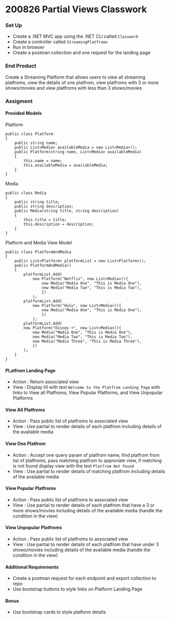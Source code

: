 # 200826 Partial Views Classwork

### Set Up
- Create a .NET MVC app using the .NET CLI called `Classwork`
- Create a controller called `StreamingPlatfroms`
- Run in browser
- Create a postman collection and one request for the landing page

### End Product
Create a Streaming Platform that allows users to view all streaming platfroms, view the details of one platfrom, view platfroms with 3 or more shows/movies and view platfroms with less than 3 shows/movies

### Assigment
#### Provided Models
Platform
```
public class Platform
{
    public string name;
    public List<Media> availableMedia = new List<Media>();
    public Platform(string name, List<Media> availableMedia)
    {
        this.name = name;
        this.availableMedia = availableMedia;
    }
}
```
Media
```
public class Media
{
    public string title;
    public string description;
    public Media(string title, string description)
    {
        this.title = title;
        this.description = description;
    }
}
```
Platform and Media View Model
```
public class PlatformAndMedia
{
    public List<Platform> platformList = new List<Platform>();
    public PlatformAndMedia()
    {
        platformList.Add(
            new Platform("Netflix", new List<Media>(){
                new Media("Media One", "This is Media One"),
                new Media("Media Two", "This is Media Two"),
                })
            );
        platformList.Add(
            new Platform("Hulu", new List<Media>(){
                new Media("Media One", "This is Media One"),
                })
            );
        platformList.Add(
        new Platform("Disney +", new List<Media>(){
            new Media("Media One", "This is Media One"),
            new Media("Media Two", "This is Media Two"),
            new Media("Media Three", "This is Media Three"),
            })
        );
    }
}
```

#### PLatfrom Landing Page
- Action : Return associated view
- View : Display h1 with text `Welcome to the Platfrom Landing Page` with links to View all Platfroms, View Popular Platforms, and View Unpopular Platforms

#### View All Platfroms
- Action : Pass public list of platfroms to associated view
- View : Use partial to render details of each platfrom including details of the available media

#### View One Platfrom
- Action : Accept one query param of platfrom name, find platfrom from list of platfroms, pass matching platfrom to approriate view, if matching is not found display view with the text `Platfrom Not Found`
- View : Use partial to render details of matching platfrom including details of the available media

#### View Popular Platfroms
- Action : Pass public list of platfroms to associated view
- View : Use partial to render details of each platfrom that have a 3 or more shows/movies including details of the available media (handle the condition in the view)

#### View Unpopular Platfroms
- Action : Pass public list of platfroms to associated view
- View : Use partial to render details of each platfrom that have under 3 shows/movies including details of the available media (handle the condition in the view)

#### Additional Requirements
- Create a postman request for each endpoint and export collection to repo
- Use bootstrap buttons to style links on Platform Landing Page

#### Bonus
- Use bootstrap cards to style platform details
